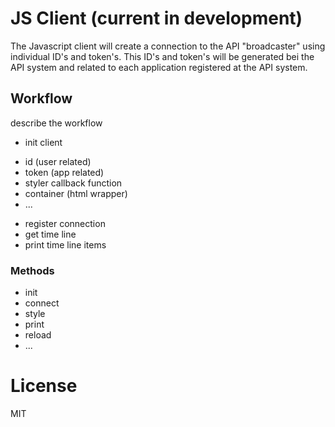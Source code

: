 JS Client (current in development)
==================================

The Javascript client will create a connection to the API "broadcaster" using individual ID's and token's.
This ID's and token's will be generated bei the API system and related to each application registered at the API system.

Workflow
--------

describe the workflow

- init client
 * id (user related)
 * token (app related)
 * styler callback function
 * container (html wrapper)
 * ...
- register connection
- get time line
- print time line items

### Methods

- init
- connect
- style
- print
- reload
- ...

# License

MIT

